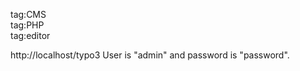 tag:CMS  
tag:PHP  
tag:editor  

http://localhost/typo3
User is "admin" and password is "password".
